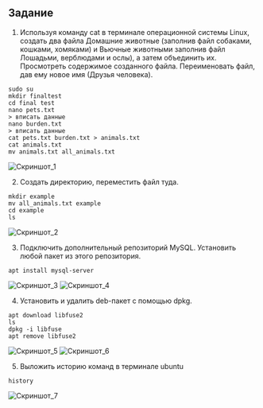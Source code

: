 ## Задание
1. Используя команду cat в терминале операционной системы Linux, создать
два файла Домашние животные (заполнив файл собаками, кошками,
хомяками) и Вьючные животными заполнив файл Лошадьми, верблюдами и
ослы), а затем объединить их. Просмотреть содержимое созданного файла.
Переименовать файл, дав ему новое имя (Друзья человека).

```shell
sudo su
mkdir finaltest
cd final test
nano pets.txt
> вписать данные
nano burden.txt
> вписать данные
cat pets.txt burden.txt > animals.txt
cat animals.txt
mv animals.txt all_animals.txt
```
![Скриншот_1](/Itog_2etap_Knyazev/LinuxCommand/Screenshot/01.jpeg)

2. Создать директорию, переместить файл туда.
```shell
mkdir example
mv all_animals.txt example
cd example
ls
```
![Скриншот_2](/Itog_2etap_Knyazev/LinuxCommand/Screenshot/02.jpeg)

3. Подключить дополнительный репозиторий MySQL. Установить любой пакет из этого репозитория.
```shell
apt install mysql-server
```
![Скриншот_3](/Itog_2etap_Knyazev/LinuxCommand/Screenshot/03.jpeg)
![Скриншот_4](/Itog_2etap_Knyazev/LinuxCommand/Screenshot/04.jpeg)

4. Установить и удалить deb-пакет с помощью dpkg.
```shell
apt download libfuse2
ls
dpkg -i libfuse
apt remove libfuse2
```
![Скриншот_5](/Itog_2etap_Knyazev/LinuxCommand/Screenshot/05.jpeg)
![Скриншот_6](/Itog_2etap_Knyazev/LinuxCommand/Screenshot/06.jpeg)

5. Выложить историю команд в терминале ubuntu
```shell
history
```
![Скриншот_7](/Itog_2etap_Knyazev/LinuxCommand/Screenshot/07.jpeg)